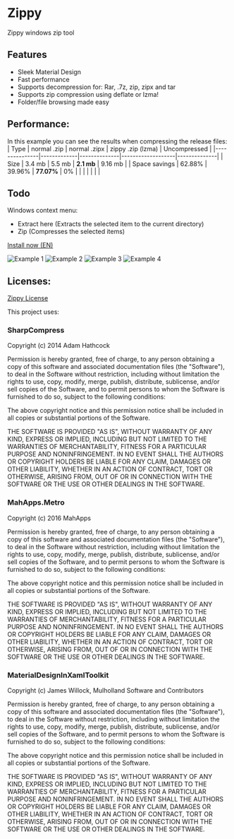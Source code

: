 # Zippy
Zippy windows zip tool

## Features
- Sleek Material Design
- Fast performance
- Supports decompression for: Rar, .7z, zip, zipx and tar
- Supports zip compression using deflate or lzma!
- Folder/file browsing made easy

## Performance:
In this example you can see the results when compressing the release files:
| Type          | normal .zip | normal .zipx | zippy .zip (lzma) | Uncompressed |
|---------------|-------------|--------------|-------------------|--------------|
| Size          | 3.4 mb      | 5.5 mb       | **2.1 mb**        | 9.16 mb      |
| Space savings | 62.88%      | 39.96%       | **77.07%**        | 0%           |
|               |             |              |                   |              |

## Todo
Windows context menu:
- Extract here (Extracts the selected item to the current directory)
- Zip (Compresses the selected items)

[Install now (EN)](https://github.com/danielverh/Zippy/raw/master/Setup%20Files/en/Zippy.exe)

![Example 1](http://i.imgur.com/pwuxXaX.png)
![Example 2](http://i.imgur.com/UVOzAQO.png)
![Example 3](http://i.imgur.com/O00ifVR.png)
![Example 4](http://i.imgur.com/4h4VOBj.png)

## Licenses:
[Zippy License](https://github.com/danielverh/Zippy/blob/master/LICENSE.md)

This project uses:
### SharpCompress
Copyright (c) 2014  Adam Hathcock

Permission is hereby granted, free of charge, to any person obtaining a copy of this software and associated documentation files (the "Software"), to deal in the Software without restriction, including without limitation the rights to use, copy, modify, merge, publish, distribute, sublicense, and/or sell copies of the Software, and to permit persons to whom the Software is furnished to do so, subject to the following conditions:

The above copyright notice and this permission notice shall be included in all copies or substantial portions of the Software.

THE SOFTWARE IS PROVIDED "AS IS", WITHOUT WARRANTY OF ANY KIND, EXPRESS OR IMPLIED, INCLUDING BUT NOT LIMITED TO THE WARRANTIES OF MERCHANTABILITY, FITNESS FOR A PARTICULAR PURPOSE AND NONINFRINGEMENT. IN NO EVENT SHALL THE AUTHORS OR COPYRIGHT HOLDERS BE LIABLE FOR ANY CLAIM, DAMAGES OR OTHER LIABILITY, WHETHER IN AN ACTION OF CONTRACT, TORT OR OTHERWISE, ARISING FROM, OUT OF OR IN CONNECTION WITH THE SOFTWARE OR THE USE OR OTHER DEALINGS IN THE SOFTWARE.


### MahApps.Metro
Copyright (c) 2016 MahApps

Permission is hereby granted, free of charge, to any person obtaining a copy of this software and associated documentation files (the "Software"), to deal in the Software without restriction, including without limitation the rights to use, copy, modify, merge, publish, distribute, sublicense, and/or sell copies of the Software, and to permit persons to whom the Software is furnished to do so, subject to the following conditions:

The above copyright notice and this permission notice shall be included in all copies or substantial portions of the Software.

THE SOFTWARE IS PROVIDED "AS IS", WITHOUT WARRANTY OF ANY KIND, EXPRESS OR IMPLIED, INCLUDING BUT NOT LIMITED TO THE WARRANTIES OF MERCHANTABILITY, FITNESS FOR A PARTICULAR PURPOSE AND NONINFRINGEMENT. IN NO EVENT SHALL THE AUTHORS OR COPYRIGHT HOLDERS BE LIABLE FOR ANY CLAIM, DAMAGES OR OTHER LIABILITY, WHETHER IN AN ACTION OF CONTRACT, TORT OR OTHERWISE, ARISING FROM, OUT OF OR IN CONNECTION WITH THE SOFTWARE OR THE USE OR OTHER DEALINGS IN THE SOFTWARE.

### MaterialDesignInXamlToolkit
Copyright (c) James Willock,  Mulholland Software and Contributors

Permission is hereby granted, free of charge, to any person obtaining a copy of this software and associated documentation files (the "Software"), to deal in the Software without restriction, including without limitation the rights to use, copy, modify, merge, publish, distribute, sublicense, and/or sell copies of the Software, and to permit persons to whom the Software is furnished to do so, subject to the following conditions:

The above copyright notice and this permission notice shall be included in all copies or substantial portions of the Software.

THE SOFTWARE IS PROVIDED "AS IS", WITHOUT WARRANTY OF ANY KIND, EXPRESS OR IMPLIED, INCLUDING BUT NOT LIMITED TO THE WARRANTIES OF MERCHANTABILITY, FITNESS FOR A PARTICULAR PURPOSE AND NONINFRINGEMENT. IN NO EVENT SHALL THE AUTHORS OR COPYRIGHT HOLDERS BE LIABLE FOR ANY CLAIM, DAMAGES OR OTHER LIABILITY, WHETHER IN AN ACTION OF CONTRACT, TORT OR OTHERWISE, ARISING FROM, OUT OF OR IN CONNECTION WITH THE SOFTWARE OR THE USE OR OTHER DEALINGS IN THE SOFTWARE.

